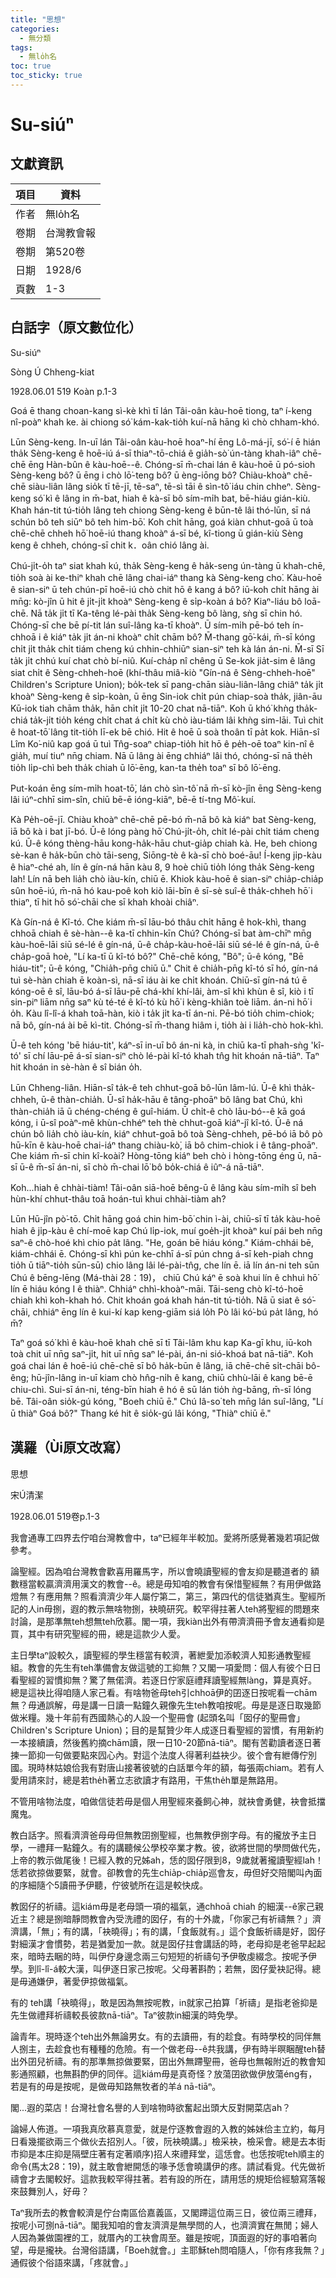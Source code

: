 ```yaml
---
title: "思想"
categories:
  - 無分類
tags:
  - 無lo̍h名
toc: true
toc_sticky: true
---
```


# Su-siúⁿ

## 文獻資訊

| 項目 | 資料 |
|---|---|
| 作者 | 無lo̍h名 |
| 卷期 | 台灣教會報 |
| 卷期 | 第520卷 |
| 日期 | 1928/6 |
| 頁數 | 1-3 |

## 白話字（原文數位化）

Su-siúⁿ

Sòng Ú Chheng-kiat

1928.06.01 519 Koàn p.1-3

Goá ē thang choan-kang sì-kè khì tī lán Tâi-oân kàu-hoē tiong, taⁿ í-keng nî-poàⁿ khah ke. ài chiong só͘ kám-kak-tio̍h kuí-nā hāng kì chò chham-khó.

Lūn Sèng-keng. In-uī lán Tâi-oân kàu-hoē hoaⁿ-hí ēng Lô-má-jī, só͘-í ē hián tha̍k Sèng-keng ê hoē-iú á-sī thiaⁿ-tō-chiá ê gia̍h-sò͘ ún-tàng khah-iâⁿ chē-chē ēng Hàn-bûn ê kàu-hoē--ê. Chóng-sī m̄-chai lán ê kàu-hoē ū pó-sioh Sèng-keng bô? ū ēng i chò lō͘-teng bô? ū èng-iōng bô? Chiàu-khoàⁿ chē-chē siàu-liân lâng sio̍k tī tē-jī, tē-saⁿ, tē-sì tāi ê sìn-tô͘ iáu chin chheⁿ. Sèng-keng só͘ kì ê lâng in m̄-bat, hiah ê kà-sī bô sím-mi̍h bat, bē-hiáu gián-kiù. Khah hán-tit tú-tio̍h lâng teh chiong Sèng-keng ê būn-tê lâi thó-lūn, sī ná schún bô teh siūⁿ bô teh him-bō͘. Koh chi̍t hāng, goá kiàn chhut-goā ū toà chē-chē chheh hō͘ hoē-iú thang khoàⁿ á-sī bé, kî-tiong ū gián-kiù Sèng keng ê chheh, chóng-sī chit k．oân chió lâng ài.

Chú-ji̍t-o̍h taⁿ siat khah kú, tha̍k Sèng-keng ê ha̍k-seng ún-tàng ū khah-chē, tio̍h soà ài ke-thiⁿ khah chē lâng chai-iáⁿ thang kà Sèng-keng cho͘. Kàu-hoē ê sian-siⁿ ū teh chún-pī hoē-iú chò chit hō ê kang á bô? iū-koh chi̍t hāng ài mn̄g: kò-jîn ū hit ê ji̍t-ji̍t khoàⁿ Sèng-keng ê si̍p-koàn á bô? Kiaⁿ-liáu bô loā-chē. Nā ta̍k ji̍t tī Ka-têng lé-pài tha̍k Sèng-keng bô làng, sǹg sī chin hó. Chóng-sī che bē pí-tit lán suî-lâng ka-tī khoàⁿ. Ū sím-mi̍h pē-bó teh ín-chhoā i ê kiáⁿ ta̍k ji̍t án-ni khoàⁿ chi̍t chām bô? M̄-thang gō͘-kái, m̄-sī kóng chi̍t ji̍t tha̍k chi̍t tiám cheng kú chhin-chhiūⁿ sian-siⁿ teh kà lán án-ni. M̄-sī Sī ta̍k ji̍t chhú kuí chat chò bí-niû. Kuí-cha̍p nî chêng ū Se-kok jia̍t-sim ê lâng siat chi̍t ê Sèng-chheh-hoē (khí-thâu miâ-kiò "Gín-ná ê Sèng-chheh-hoē" Children's Scripture Union); bo̍k-tek sī pang-chān siàu-liân-lâng chiâⁿ ta̍k ji̍t khoàⁿ Sèng-keng ê si̍p-koàn, ū ēng Sin-iok chi̍t pún chiap-soà tha̍k, jiân-āu Kū-iok tiah chām tha̍k, hān chi̍t ji̍t 10-20 chat nā-tiāⁿ. Koh ū khó͘ khǹg tha̍k-chiá ta̍k-ji̍t tio̍h kéng chi̍t chat á chi̍t kù chò iàu-tiám lâi khǹg sim-lāi. Tuì chit ê hoat-tō͘ lâng tit-tio̍h lī-ek bē chió. Hit ê hoē ū soà thoân tī pa̍t kok. Hiān-sî Lîm Ko͘-niû kap goá ū tuì Tn̂g-soaⁿ chiap-tio̍h hit hō ê pe̍h-oē toaⁿ kin-nî ê gia̍h, muí tiuⁿ nn̄g chiam. Nā ū lâng ài ēng chhiáⁿ lâi thó, chóng-sī nā the̍h tio̍h li̍p-chì beh tha̍k chiah ū lō͘-ēng, kan-ta the̍h toaⁿ sī bô lō͘-ēng.

Put-koán ēng sím-mi̍h hoat-tō͘, lán chò sìn-tô͘ nā m̄-sī kò-jîn ēng Sèng-keng lâi iúⁿ-chhī sim-sîn, chiū bē-ē ióng-kiāⁿ, bē-ē tí-tng Mô͘-kuí.

Kà Pe̍h-oē-jī. Chiàu khoàⁿ chē-chē pē-bó m̄-nā bô kà kiáⁿ bat Sèng-keng, iā bô kà i bat jī-bó. Ū-ê lóng pàng hō͘ Chú-ji̍t-o̍h, chi̍t lé-pài chi̍t tiám cheng kú. Ū-ê kóng thèng-hāu kong-ha̍k-hāu chut-gia̍p chiah kà. He, beh chiong sè-kan ê ha̍k-būn chò tāi-seng, Siōng-tè ê kà-sī chò boé-āu! Í-keng ji̍p-kàu ê hiaⁿ-ché ah, lín ê gín-ná hān kàu 8, 9 hoè chiū tio̍h lóng tha̍k Sèng-keng lah! Lín nā beh lia̍h chò iàu-kín, chiū ē. Khiok kàu-hoē ê sian-siⁿ chia̍p-chia̍p sûn hoē-iú, m̄-nā hó kau-poê koh kiò lāi-bīn ê sī-sè suî-ê tha̍k-chheh hō͘ i thiaⁿ, tī hit hō só͘-chāi che sī khah khoài chiâⁿ.

Kà Gín-ná ê Kî-tó. Che kiám m̄-sī lāu-bó thâu chi̍t hāng ê hok-khì, thang chhoā chiah ê sè-hàn--ê ka-tī chhin-kīn Chú? Chóng-sī bat àm-chīⁿ mn̄g kàu-hoē-lāi siū sé-lé ê gín-ná, ū-ê cha̍p-kàu-hoē-lāi siū sé-lé ê gín-ná, ū-ê cha̍p-goā hoè, "Lí ka-tī ū kî-tó bô?" Chē-chē kóng, "Bô"; ū-ê kóng, "Bē hiáu-tit"; ū-ê kóng, "Chia̍h-pn̄g chiū ū." Chit ê chia̍h-pn̄g kî-tó sī hó, gín-ná tuì sè-hàn chiah ē koàn-sì, nā-sī iáu ài ke chi̍t khoán. Chiū-sī gín-ná tú ē kóng-oē ê sî, lāu-bó á-sī lāu-pē chá-khí khí-lâi, àm-sî khì khùn ê sî, kiò i tī sin-piⁿ liām nn̄g saⁿ kù té-té ê kî-tó kù hō͘ i kèng-khiân toè liām. án-ni hō͘ i o̍h. Kàu lî-lî-á khah toā-hàn, kiò i ta̍k ji̍t ka-tī án-ni. Pē-bó tio̍h chim-chiok; nā bô, gín-ná ài bē kì-tit. Chóng-sī m̄-thang hiâm i, tio̍h ài i lia̍h-chò hok-khì.

Ū-ê teh kóng 'bē hiáu-tit', káⁿ-sī in-uī bô án-ni kà, in chiū ka-tī phah-sǹg 'kî-tó' sī chí lāu-pē á-sī sian-siⁿ chò lé-pài kî-tó khah tn̂g hit khoán nā-tiāⁿ. Taⁿ hit khoán in sè-hàn ê sî bián o̍h.

Lūn Chheng-liân. Hiān-sî ta̍k-ê teh chhut-goā bô-lūn lâm-lú. Ū-ê khì tha̍k-chheh, ū-ê thàn-chia̍h. Ū-sî ha̍k-hāu ê tâng-phoāⁿ bô lâng bat Chú, khì thàn-chia̍h iā ū chéng-chéng ê guî-hiám. Ū chi̍t-ê chò lāu-bó--ê kā goá kóng, i ū-sî poàⁿ-mê khùn-chhéⁿ teh thè chhut-goā kiáⁿ-jî kî-tó. Ū-ê ná chún bô lia̍h chò iàu-kín, kiáⁿ chhut-goā bô toà Sèng-chheh, pē-bó iā bô pò hū-kīn ê kàu-hoē chai-iáⁿ thang chiàu-kò͘, iā bô chim-chiok i ê tâng-phoāⁿ. Che kiám m̄-sī chin kî-koài? Hòng-tōng kiáⁿ beh chò i hòng-tōng éng ū, nā-sī ū-ê m̄-sī án-ni, sī chò m̄-chai lō͘ bô bo̍k-chiá ê iûⁿ-á nā-tiāⁿ.

Koh...hiah ê chhài-tiàm! Tâi-oân siā-hoē bêng-ū ê lâng kàu sím-mi̍h sî beh hùn-khí chhut-thâu toā hoán-tuì khui chhài-tiàm ah?

Lūn Hū-jîn pò͘-tō. Chi̍t hāng goá chin him-bō͘ chin ì-ài, chiū-sī tī ta̍k kàu-hoē hiah ê ji̍p-kàu ê chí-moē kap Chú li̍p-iok, muí goe̍h-ji̍t khoàⁿ kuí pái beh nn̄g saⁿ-ê chò-hoé khì chio pa̍t lâng. "He, goán bē hiáu kóng." Kiám-chhái bē, kiám-chhái ē. Chóng-sī khì pún ke-chhī á-sī pún chng á-sī keh-piah chng tio̍h ū tiāⁿ-tio̍h sūn-sū) chio lâng lâi lé-pài-tn̂g, che lín ē. iā lín án-ni teh sūn Chú ê bēng-lēng (Má-thài 28：19)， chiū Chú káⁿ ē soà khui lín ê chhuì hō͘ lín ē hiáu kóng I ê thiàⁿ. Chhiáⁿ chhì-khoàⁿ-māi. Tāi-seng chò kî-tó-hoē chiah khì koh-khah hó. Chit khoán goá khah hán-tit tú-tio̍h. Nā ū siat ê só͘-chāi, chhiáⁿ ēng lín ê kui-kí kap keng-giām siá lo̍h Pò lâi kó͘-bú pa̍t lâng, hó m̄?

Taⁿ goá só͘ khì ê kàu-hoē khah chē sī tī Tâi-lâm khu kap Ka-gī khu, iū-koh toà chit uī nn̄g saⁿ-ji̍t, hit uī nn̄g saⁿ lé-pài, án-ni sió-khoá bat nā-tiāⁿ. Koh goá chai lán ê hoē-iú chē-chē sī bô ha̍k-būn ê lâng, iā chē-chē si̍t-chāi bô-êng; hū-jîn-lâng in-uī kiam chò hn̂g-ni̍h ê kang, chiū chhù-lāi ê kang bē-ē chiu-chì. Sui-sī án-ni, téng-bīn hiah ê hó ê sū lán tio̍h ǹg-bāng, m̄-sī lóng bē. Tâi-oân sio̍k-gú kóng, "Boeh chiū ē." Chú Iâ-so͘ teh mn̄g lán suî-lâng, "Lí ū thiàⁿ Goá bô?" Thang ké hit ê sio̍k-gú lâi kóng, "Thiàⁿ chiū ē."

## 漢羅（Ùi原文改寫）

思想

宋Ú清潔

1928.06.01 519卷p.1-3

我會通專工四界去佇咱台灣教會中，taⁿ已經年半較加。愛將所感覺著幾若項記做參考。

論聖經。因為咱台灣教會歡喜用羅馬字，所以會曉讀聖經的會友抑是聽道者的 額數穩當較贏濟濟用漢文的教會--ê。總是毋知咱的教會有保惜聖經無？有用伊做路燈無？有應用無？照看濟濟少年人屬佇第二，第三，第四代的信徒猶真生。聖經所記的人in毋捌，遐的教示無啥物捌，袂曉研究。較罕得拄著人teh將聖經的問題來討論，是那準無teh想無teh欣慕。閣一項，我kiàn出外有帶濟濟冊予會友通看抑是買，其中有研究聖經的冊，總是這款少人愛。

主日學taⁿ設較久，讀聖經的學生穩當有較濟，著紲愛加添較濟人知影通教聖經組。教會的先生有teh準備會友做這號的工抑無？又閣一項愛問：個人有彼个日日看聖經的習慣抑無？驚了無偌濟。若逐日佇家庭禮拜讀聖經無làng，算是真好。總是這袂比得咱隨人家己看。有啥物爸母teh引chhoā伊的囝逐日按呢看一chām無？毋通誤解，毋是講一日讀一點鐘久親像先生teh教咱按呢。毋是是逐日取幾節做米糧。幾十年前有西國熱心的人設一个聖冊會 (起頭名叫「囡仔的聖冊會」Children's Scripture Union)；目的是幫贊少年人成逐日看聖經的習慣，有用新約一本接續讀，然後舊約摘chām讀，限一日10-20節nā-tiāⁿ。閣有苦勸讀者逐日著揀一節抑一句做要點來囥心內。對這个法度人得著利益袂少。彼个會有紲傳佇別國。現時林姑娘佮我有對唐山接著彼號的白話單今年的額，每張兩chiam。若有人愛用請來討，總是若the̍h著立志欲讀才有路用，干焦the̍h單是無路用。

不管用啥物法度，咱做信徒若毋是個人用聖經來養飼心神，就袂會勇健，袂會抵擋魔鬼。

教白話字。照看濟濟爸母毋但無教囝捌聖經，也無教伊捌字母。有的攏放予主日學，一禮拜一點鐘久。有的講聽候公學校卒業才教。彼，欲將世間的學問做代先，上帝的教示做尾後！已經入教的兄姊ah，恁的囡仔限到8，9歲就著攏讀聖經lah！恁若欲掠做要緊，就會。卻教會的先生chia̍p-chia̍p巡會友，毋但好交陪閣叫內面的序細隨个5讀冊予伊聽，佇彼號所在這是較快成。

教囡仔的祈禱。這kiám毋是老母頭一項的福氣，通chhoā chiah 的細漢--ê家己親近主？總是捌暗靜問教會內受洗禮的囡仔，有的十外歲，「你家己有祈禱無？」濟濟講，「無」；有的講，「袂曉得」；有的講，「食飯就有。」這个食飯祈禱是好，囡仔對細漢才會慣勢，若是猶愛加一款。就是囡仔拄會講話的時，老母抑是老爸早起起來，暗時去睏的時，叫伊佇身邊念兩三句短短的祈禱句予伊敬虔綴念。按呢予伊學。到lî-lî-á較大漢，叫伊逐日家己按呢。父母著斟酌；若無，囡仔愛袂記得。總是毋通嫌伊，著愛伊掠做福氣。

有的 teh講「袂曉得」，敢是因為無按呢教，in就家己拍算「祈禱」是指老爸抑是先生做禮拜祈禱較長彼款nā-tiāⁿ。Taⁿ彼款in細漢的時免學。

論青年。現時逐个teh出外無論男女。有的去讀冊，有的趁食。有時學校的同伴無人捌主，去趁食也有種種的危險。有一个做老母--ê共我講，伊有時半暝睏醒teh替出外囝兒祈禱。有的那準無掠做要緊，囝出外無蹛聖冊，爸母也無報附近的教會知影通照顧，也無斟酌伊的同伴。這kiám毋是真奇怪？放蕩囝欲做伊放蕩éng有，若是有的毋是按呢，是做毋知路無牧者的羊á nā-tiāⁿ。

閣...遐的菜店！台灣社會名譽的人到啥物時欲奮起出頭大反對開菜店ah？

論婦人佈道。一項我真欣慕真意愛，就是佇逐教會遐的入教的姊妹佮主立約，每月日看幾擺欲兩三个做伙去招別人。「彼，阮袂曉講。」檢采袂，檢采會。總是去本街市抑是本庄抑是隔壁庄著有定著順序)招人來禮拜堂，這恁會。也恁按呢teh順主的命令(馬太28：19)，就主敢會紲開恁的喙予恁會曉講伊的疼。請試看覓。代先做祈禱會才去閣較好。這款我較罕得拄著。若有設的所在，請用恁的規矩佮經驗寫落報來鼓舞別人，好毋？

Taⁿ我所去的教會較濟是佇台南區佮嘉義區，又閣蹛這位兩三日，彼位兩三禮拜，按呢小可捌nā-tiāⁿ。閣我知咱的會友濟濟是無學問的人，也濟濟實在無閒；婦人人因為兼做園裡的工，就厝內的工袂會周至。雖是按呢，頂面遐的好的事咱著向望，毋是攏袂。台灣俗語講，「Boeh就會。」主耶穌teh問咱隨人，「你有疼我無？」通假彼个俗語來講，「疼就會。」

